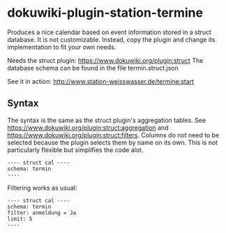 # dokuwiki-plugin-station-termine

Produces a nice calendar based on event information stored in a struct database. It is not customizable. Instead, copy the plugin and change its implementation to fit your own needs.

Needs the struct plugin: https://www.dokuwiki.org/plugin:struct The database schema can be found in the file termin.struct.json

See it in action: http://www.station-weisswasser.de/termine:start


## Syntax 

The syntax is the same as the struct plugin's aggregation tables. See https://www.dokuwiki.org/plugin:struct:aggregation and https://www.dokuwiki.org/plugin:struct:filters. Columns do not need to be selected because the plugin selects them by name on its own. This is not particularly flexible but simplifies the code alot.

```
---- struct cal ----
schema: termin
----
```

Filtering works as usual:

```
---- struct cal ----
schema: termin
filter: anmeldung = Ja
limit: 5
----
```

